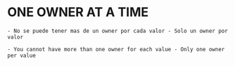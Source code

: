 
# ONE OWNER AT A TIME

    - No se puede tener mas de un owner por cada valor - Solo un owner por valor

    - You cannot have more than one owner for each value - Only one owner per value